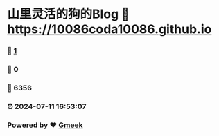 # 山里灵活的狗的Blog :link: https://10086coda10086.github.io 
### :page_facing_up: [1](https://10086coda10086.github.io/tag.html) 
### :speech_balloon: 0 
### :hibiscus: 6356 
### :alarm_clock: 2024-07-11 16:53:07 
### Powered by :heart: [Gmeek](https://github.com/Meekdai/Gmeek)
